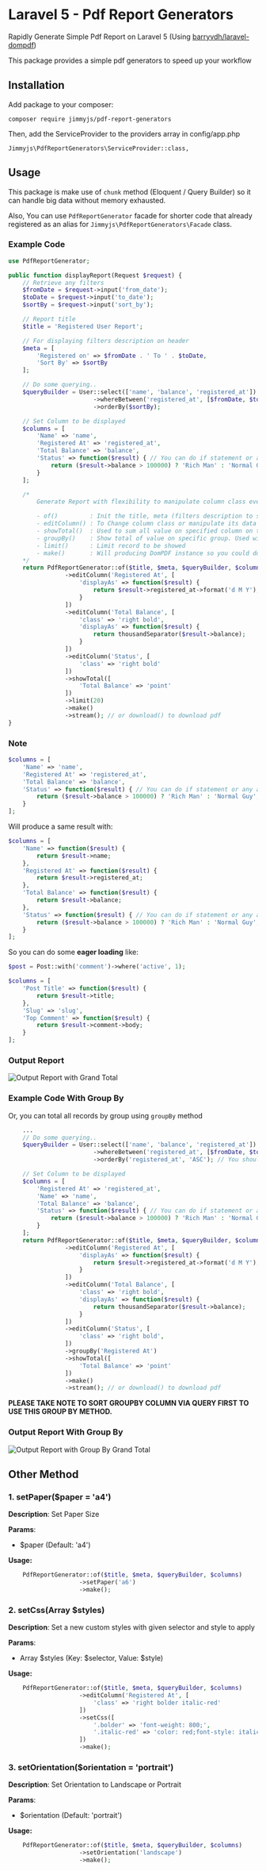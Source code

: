 # Laravel 5 - Pdf Report Generators
Rapidly Generate Simple Pdf Report on Laravel 5 (Using [barryvdh/laravel-dompdf](https://github.com/barryvdh/laravel-dompdf))

This package provides a simple pdf generators to speed up your workflow

## Installation
Add package to your composer:

	composer require jimmyjs/pdf-report-generators

Then, add the ServiceProvider to the providers array in config/app.php

    Jimmyjs\PdfReportGenerators\ServiceProvider::class,

## Usage
This package is make use of `chunk` method (Eloquent / Query Builder) so it can handle big data without memory exhausted.

Also, You can use `PdfReportGenerator` facade for shorter code that already registered as an alias for `Jimmyjs\PdfReportGenerators\Facade` class.

### Example Code
```php
use PdfReportGenerator;

public function displayReport(Request $request) {
	// Retrieve any filters
	$fromDate = $request->input('from_date');
	$toDate = $request->input('to_date');
	$sortBy = $request->input('sort_by');

	// Report title
	$title = 'Registered User Report';

	// For displaying filters description on header
	$meta = [
		'Registered on' => $fromDate . ' To ' . $toDate,
		'Sort By' => $sortBy
	];

	// Do some querying..
	$queryBuilder = User::select(['name', 'balance', 'registered_at'])
						->whereBetween('registered_at', [$fromDate, $toDate])
						->orderBy($sortBy);

	// Set Column to be displayed
	$columns = [
		'Name' => 'name',
		'Registered At' => 'registered_at',
		'Total Balance' => 'balance',
		'Status' => function($result) { // You can do if statement or any action do you want inside this closure
			return ($result->balance > 100000) ? 'Rich Man' : 'Normal Guy';
		}
	];

	/*
		Generate Report with flexibility to manipulate column class even manipulate column value (using Carbon, etc).

		- of()         : Init the title, meta (filters description to show), query, column (to be shown)
		- editColumn() : To Change column class or manipulate its data for displaying to report
		- showTotal()  : Used to sum all value on specified column on the last table (except using groupBy method). 'point' is a type for displaying total with a thousand separator
		- groupBy()    : Show total of value on specific group. Used with showTotal() enabled.
		- limit()      : Limit record to be showed
		- make()       : Will producing DomPDF instance so you could do any other DomPDF method such as stream() or download()
	*/
	return PdfReportGenerator::of($title, $meta, $queryBuilder, $columns)
				->editColumn('Registered At', [
					'displayAs' => function($result) {
						return $result->registered_at->format('d M Y');
					}
				])
				->editColumn('Total Balance', [
					'class' => 'right bold', 
					'displayAs' => function($result) {
						return thousandSeparator($result->balance);
					}
				])
				->editColumn('Status', [
					'class' => 'right bold'
				])
				->showTotal([
					'Total Balance' => 'point'
				])
				->limit(20)
				->make()
				->stream(); // or download() to download pdf
}
```

### Note 
```php
$columns = [
	'Name' => 'name',
	'Registered At' => 'registered_at',
	'Total Balance' => 'balance',
	'Status' => function($result) { // You can do if statement or any action do you want inside this closure
		return ($result->balance > 100000) ? 'Rich Man' : 'Normal Guy';
	}
];
```
Will produce a same result with:
```php
$columns = [
	'Name' => function($result) {
		return $result->name;
	},
	'Registered At' => function($result) {
		return $result->registered_at;
	},
	'Total Balance' => function($result) {
		return $result->balance;
	},
	'Status' => function($result) { // You can do if statement or any action do you want inside this closure
		return ($result->balance > 100000) ? 'Rich Man' : 'Normal Guy';
	}
];
```
So you can do some **eager loading** like:

```php
$post = Post::with('comment')->where('active', 1);

$columns = [
	'Post Title' => function($result) {
		return $result->title;
	},
	'Slug' => 'slug',
	'Top Comment' => function($result) {
		return $result->comment->body;
	}
];
```
### Output Report
![Output Report with Grand Total](https://raw.githubusercontent.com/Jimmy-JS/pdf-report-generators/master/screenshots/report-with-total.png)


### Example Code With Group By
Or, you can total all records by group using `groupBy` method
```php
	...
	// Do some querying..
	$queryBuilder = User::select(['name', 'balance', 'registered_at'])
						->whereBetween('registered_at', [$fromDate, $toDate])
						->orderBy('registered_at', 'ASC'); // You should sort groupBy column to use groupBy() Method

	// Set Column to be displayed
	$columns = [
		'Registered At' => 'registered_at',
		'Name' => 'name',
		'Total Balance' => 'balance',
		'Status' => function($result) { // You can do if statement or any action do you want inside this closure
			return ($result->balance > 100000) ? 'Rich Man' : 'Normal Guy';
		}
	];
	return PdfReportGenerator::of($title, $meta, $queryBuilder, $columns)
				->editColumn('Registered At', [
					'displayAs' => function($result) {
						return $result->registered_at->format('d M Y');
					}
				])
				->editColumn('Total Balance', [
					'class' => 'right bold', 
					'displayAs' => function($result) {
						return thousandSeparator($result->balance);
					}
				])
				->editColumn('Status', [
					'class' => 'right bold',
				])
				->groupBy('Registered At')
				->showTotal([
					'Total Balance' => 'point'
				])
				->make()
				->stream(); // or download() to download pdf
```

**PLEASE TAKE NOTE TO SORT GROUPBY COLUMN VIA QUERY FIRST TO USE THIS GROUP BY METHOD.**

### Output Report With Group By
![Output Report with Group By Grand Total](https://raw.githubusercontent.com/Jimmy-JS/pdf-report-generators/master/screenshots/report-with-group-by.png)


## Other Method

### 1. setPaper($paper = 'a4')
**Description**: Set Paper Size

**Params**: 
* $paper (Default: 'a4')

**Usage:**
```php
	PdfReportGenerator::of($title, $meta, $queryBuilder, $columns)
					->setPaper('a6')
					->make();
```

### 2. setCss(Array $styles)
**Description**: Set a new custom styles with given selector and style to apply

**Params**: 
* Array $styles (Key: $selector, Value: $style)

**Usage:**
```php
	PdfReportGenerator::of($title, $meta, $queryBuilder, $columns)
					->editColumn('Registered At', [
						'class' => 'right bolder italic-red'
					])
					->setCss([
						'.bolder' => 'font-weight: 800;',
						'.italic-red' => 'color: red;font-style: italic;'
					])
					->make();
```

### 3. setOrientation($orientation = 'portrait')
**Description**: Set Orientation to Landscape or Portrait

**Params**: 
* $orientation (Default: 'portrait')

**Usage:**
```php
	PdfReportGenerator::of($title, $meta, $queryBuilder, $columns)
					->setOrientation('landscape')
					->make();
```